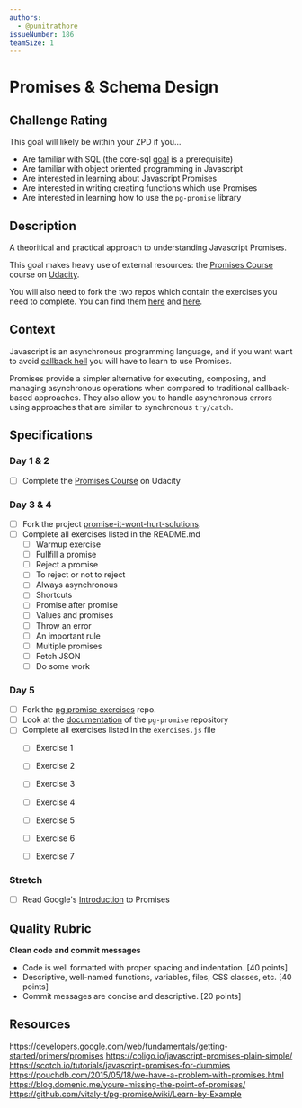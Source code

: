 ```yaml
---
authors:
  - @punitrathore
issueNumber: 186
teamSize: 1
---
```


# Promises & Schema Design

## Challenge Rating

This goal will likely be within your ZPD if you...

- Are familiar with SQL (the core-sql [goal](https://github.com/GuildCrafts/web-development-js/issues/178) is a prerequisite)
- Are familiar with object oriented programming in Javascript
- Are interested in learning about Javascript Promises
- Are interested in writing creating functions which use Promises
- Are interested in learning how to use the `pg-promise` library

## Description

A theoritical and practical approach to understanding Javascript Promises.

This goal makes heavy use of external resources: the [Promises Course][promises-course] course on [Udacity](https://www.udacity.com/).

You will also need to fork the two repos which contain the exercises you need to complete. You can find them [here][promise-it-wont-hurt-solutions] and [here][pg-promise-exercises].


## Context

Javascript is an asynchronous programming language, and if you want want to avoid [callback hell](http://callbackhell.com/) you will have to learn to use Promises.

Promises provide a simpler alternative for executing, composing, and managing asynchronous operations when compared to traditional callback-based approaches. They also allow you to handle asynchronous errors using approaches that are similar to synchronous `try/catch`.

## Specifications

### Day 1 & 2
- [ ] Complete the [Promises Course][promises-course] on Udacity

### Day 3 & 4
- [ ] Fork the project [promise-it-wont-hurt-solutions][promise-it-wont-hurt-solutions].
- [ ] Complete all exercises listed in the README.md
  - [ ] Warmup exercise
  - [ ] Fullfill a promise
  - [ ] Reject a promise
  - [ ] To reject or not to reject
  - [ ] Always asynchronous
  - [ ] Shortcuts
  - [ ] Promise after promise
  - [ ] Values and promises
  - [ ] Throw an error
  - [ ] An important rule
  - [ ] Multiple promises
  - [ ] Fetch JSON
  - [ ] Do some work

### Day 5
- [ ] Fork the [pg promise exercises][pg-promise-exercises] repo.
- [ ] Look at the [documentation](https://github.com/vitaly-t/pg-promise/wiki/Learn-by-Example) of the `pg-promise` repository
- [ ] Complete all exercises listed in the `exercises.js` file
  - [ ] Exercise 1
  - [ ] Exercise 2
  - [ ] Exercise 3
  - [ ] Exercise 4
  - [ ] Exercise 5
  - [ ] Exercise 6
  - [ ] Exercise 7



### Stretch
- [ ] Read Google's [Introduction](https://developers.google.com/web/fundamentals/getting-started/primers/promises) to Promises

## Quality Rubric

**Clean code and commit messages**
- Code is well formatted with proper spacing and indentation. [40 points]
- Descriptive, well-named functions, variables, files, CSS classes, etc. [40 points]
- Commit messages are concise and descriptive. [20 points]

## Resources
https://developers.google.com/web/fundamentals/getting-started/primers/promises
https://coligo.io/javascript-promises-plain-simple/
https://scotch.io/tutorials/javascript-promises-for-dummies
https://pouchdb.com/2015/05/18/we-have-a-problem-with-promises.html
https://blog.domenic.me/youre-missing-the-point-of-promises/
https://github.com/vitaly-t/pg-promise/wiki/Learn-by-Example

[promise-it-wont-hurt-solutions]: https://github.com/GuildCrafts/promise-it-wont-hurt-solutions
[promises-course]: https://www.udacity.com/course/javascript-promises--ud898
[pg-promise-exercises]: https://github.com/GuildCrafts/pg-promise-exercises
